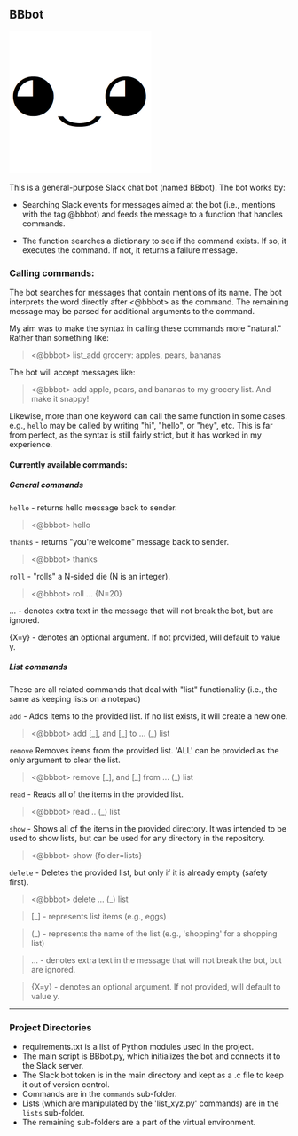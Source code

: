 ## BBbot

<img src="bbbot.png" width="256" height = "256"/>

This is a general-purpose Slack chat bot (named BBbot). The bot works by:

- Searching Slack events for messages aimed at the bot (i.e., mentions with the tag @bbbot) and feeds the message to a function that handles commands.

- The function searches a dictionary to see if the command exists. If so, it executes the command. If not, it returns a failure message.



### Calling commands:

The bot searches for messages that contain mentions of its name. The bot interprets the word directly after <@bbbot> as the command. The remaining message may be parsed for additional arguments to the command.

My aim was to make the syntax in calling these commands more "natural." Rather than something like:

> <@bbbot> list_add grocery: apples, pears, bananas 

The bot will accept messages like:

> <@bbbot> add apple, pears, and bananas to my grocery list. And make it snappy!


Likewise, more than one keyword can call the same function in some cases. e.g., `hello` may be called by writing "hi", "hello", or "hey", etc. This is far from perfect, as the syntax is still fairly strict, but it has worked in my experience.

#### Currently available commands:


##### General commands

`hello` - returns hello message back to sender.

> <@bbbot> hello

`thanks` - returns "you're welcome" message back to sender.

> <@bbbot> thanks

`roll` - "rolls" a N-sided die (N is an integer).

> <@bbbot> roll ... {N=20}


 ... - denotes extra text in the message that will not break the bot, but are ignored.

 {X=y} - denotes an optional argument. If not provided, will default to value y.



##### List commands

These are all related commands that deal with "list" functionality (i.e., the same as keeping lists on a notepad)


`add` - Adds items to the provided list. If no list exists, it will create a new one.

> <@bbbot> add [\_], and [\_] to ... (_) list

`remove` Removes items from the provided list. 'ALL' can be provided as the only argument to clear the list.

> <@bbbot> remove [\_], and [\_] from ... (_) list

`read` - Reads all of the items in the provided list. 

> <@bbbot> read .. (_) list

`show` - Shows all of the items in the provided directory. It was intended to be used to show lists, but can be used for any directory in the repository. 

> <@bbbot> show {folder=lists}

`delete` - Deletes the provided list, but only if it is already empty (safety first).

> <@bbbot> delete ... (_) list


> [_] - represents list items (e.g., eggs)

> (_) - represents the name of the list (e.g., 'shopping' for a shopping list)

> ... - denotes extra text in the message that will not break the bot, but are ignored.

> {X=y} - denotes an optional argument. If not provided, will default to value y.


***

### Project Directories
- requirements.txt is a list of Python modules used in the project.
- The main script is BBbot.py, which initializes the bot and connects it to the Slack server.
- The Slack bot token is in the main directory and kept as a .c file to keep it out of version control.
- Commands are in the `commands` sub-folder.
- Lists (which are manipulated by the 'list_xyz.py' commands) are in the `lists` sub-folder.
- The remaining sub-folders are a part of the virtual environment.
